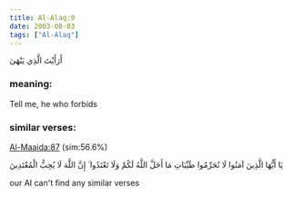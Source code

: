 ```yaml
---
title: Al-Alaq:9
date: 2003-08-03
tags: ["Al-Alaq"]
---
```

أَرَأَيْتَ الَّذِي يَنْهَىٰ
### meaning: 
Tell me, he who forbids
### similar verses: 

[Al-Maaida:87](/5/87) (sim:56.6%)

يَا أَيُّهَا الَّذِينَ آمَنُوا لَا تُحَرِّمُوا طَيِّبَاتِ مَا أَحَلَّ اللَّهُ لَكُمْ وَلَا تَعْتَدُوا ۚ إِنَّ اللَّهَ لَا يُحِبُّ الْمُعْتَدِينَ

our AI can't find any similar verses



